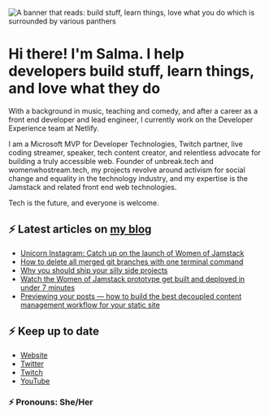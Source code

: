 ![A banner that reads: build stuff, learn things, love what you do which is surrounded by various panthers](https://static-cdn.jtvnw.net/jtv_user_pictures/team-theclaw-banner_image-b35a075e7b424e7bb4f666f881be0244-640x125.png)

# Hi there! I'm Salma. I help developers build stuff, learn things, and love what they do

With a background in music, teaching and comedy, and after a career as a front end developer and lead engineer, I currently work on the Developer Experience team at Netlify.

I am a Microsoft MVP for Developer Technologies, Twitch partner, live coding streamer, speaker, tech content creator, and relentless advocate for building a truly accessible web. Founder of unbreak.tech and womenwhostream.tech, my projects revolve around activism for social change and equality in the technology industry, and my expertise is the Jamstack and related front end web technologies.

Tech is the future, and everyone is welcome.

## ⚡️ Latest articles on [my blog](https://whitep4nth3r.com)

<!-- BLOG-POST-LIST:START -->
- [Unicorn Instagram: Catch up on the launch of Women of Jamstack](https://whitep4nth3r.com/blog/womem-of-jamstack-launch/)
- [How to delete all merged git branches with one terminal command](https://whitep4nth3r.com/blog/delete-all-merged-git-branches-one-terminal-command/)
- [Why you should ship your silly side projects](https://whitep4nth3r.com/blog/why-ship-silly-side-projects/)
- [Watch the Women of Jamstack prototype get built and deployed in under 7 minutes](https://whitep4nth3r.com/blog/women-of-jamstack-prototype-eleventy/)
- [Previewing your posts — how to build the best decoupled content management workflow for your static site](https://whitep4nth3r.com/blog/previewing-posts-best-decoupled-content-management-workflow-for-your-static-site/)
<!-- BLOG-POST-LIST:END -->

## ⚡️ Keep up to date

- [Website](https://whitep4nth3r.com/?utm_source=github)
- [Twitter](https://twitter.com/whitep4nth3r)
- [Twitch](https://twitch.tv/whitep4nth3r)
- [YouTube](https://www.youtube.com/channel/UCiGFO97qgxZEbbg43mZSeyg)

### ⚡️ Pronouns: She/Her
